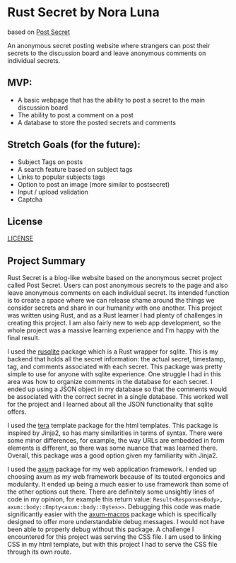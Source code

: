 # Rust Secret by Nora Luna
based on [Post Secret](https://postsecret.com/)

An anonymous secret posting website where strangers can post their secrets to the discussion board and leave anonymous comments on individual secrets.

## MVP: 
- A basic webpage that has the ability to post a secret to the main discussion board
- The ability to post a comment on a post
- A database to store the posted secrets and comments

## Stretch Goals (for the future):
- Subject Tags on posts 
- A search feature based on subject tags
- Links to popular subjects tags
- Option to post an image (more similar to postsecret)
- Input / upload validation
- Captcha 

## License

[LICENSE](LICENSE)

## Project Summary

Rust Secret is a blog-like website based on the anonymous secret project called Post Secret. Users can post anonymous secrets to the page and also leave anonymous comments on each individual secret. Its intended function is to create a space where we can release shame around the things we consider secrets and share in our humanity with one another. This project was written using Rust, and as a Rust learner I had plenty of challenges in creating this project. I am also fairly new to web app development, so the whole project was a massive learning experience and I'm happy with the final result. 

I used the [rusqlite](https://docs.rs/rusqlite/latest/rusqlite/) package which is a Rust wrapper for sqlite. This is my backend that holds all the secret information: the actual secret, timestamp, tag, and comments associated with each secret. This package was pretty simple to use for anyone with sqlite experience. One struggle I had in this area was how to organize comments in the database for each secret. I ended up using a JSON object in my database so that the comments would be associated with the correct secret in a single database. This worked well for the project and I learned about all the JSON functionality that sqlite offers. 

I used the [tera](https://docs.rs/tera/latest/tera/) template package for the html templates. This package is inspired by Jinja2, so has many similarities in terms of syntax. There were some minor differences, for example, the way URLs are embedded in form elements is different, so there was some nuance that was learned there. Overall, this package was a good option given my familiarity with Jinja2.

I used the [axum](https://docs.rs/axum/latest/axum/) package for my web application framework. I ended up choosing axum as my web framework because of its touted ergonoics and modularity. It ended up being a much easier to use framework than some of the other options out there. There are definitely some unsightly lines of code in my opinion, for example this return value: `Result<Response<Body>, axum::body::Empty<axum::body::Bytes>>`. Debugging this code was made significantly easier with the [axum-macros](https://docs.rs/axum-macros/latest/axum_macros/) package which is specifically designed to offer more understandable debug messages. I would not have been able to properly debug without this package. A challenge I encountered for this project was serving the CSS file. I am used to linking CSS in my html template, but with this project I had to serve the CSS file through its own route. 